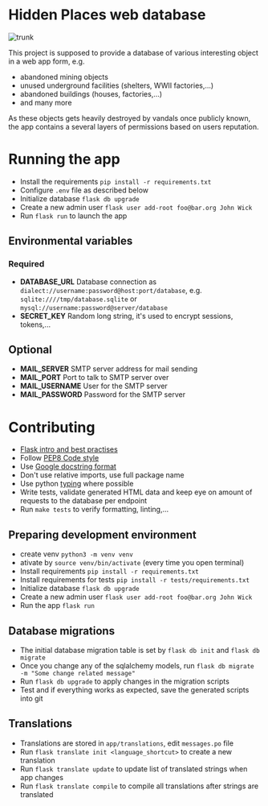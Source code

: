 # Hidden Places web database

![trunk](https://drone.dev.deadbadger.cz/api/badges/kajus/HiddenPlaces/status.svg)

This project is supposed to provide a database of various interesting object
in a web app form, e.g.
* abandoned mining objects
* unused underground facilities (shelters, WWII factories,...)
* abandoned buildings (houses, factories,...)
* and many more

As these objects gets heavily destroyed by vandals once publicly known, the
app contains a several layers of permissions based on users reputation.

# Running the app
* Install the requirements `pip install -r requirements.txt`
* Configure `.env` file as described below
* Initialize database `flask db upgrade`
* Create a new admin user `flask user add-root foo@bar.org John Wick`
* Run `flask run` to launch the app

## Environmental variables
### Required
* **DATABASE_URL** Database connection as `dialect://username:password@host:port/database`, e.g. `sqlite:////tmp/database.sqlite` or `mysql://username:password@server/database`
* **SECRET_KEY** Random long string, it's used to encrypt sessions, tokens,...

## Optional
* **MAIL_SERVER** SMTP server address for mail sending
* **MAIL_PORT** Port to talk to SMTP server over
* **MAIL_USERNAME** User for the SMTP server
* **MAIL_PASSWORD** Password for the SMTP server

# Contributing
* [Flask intro and best practises](https://blog.miguelgrinberg.com/post/the-flask-mega-tutorial-part-i-hello-world)
* Follow [PEP8 Code style](https://pep8.org/)
* Use [Google docstring format](https://google.github.io/styleguide/pyguide.html#38-comments-and-docstrings)
* Don't use relative imports, use full package name
* Use python [typing](https://www.pythonsheets.com/notes/python-typing.html) where possible
* Write tests, validate generated HTML data and keep eye on amount of requests to the database per endpoint
* Run `make tests` to verify formatting, linting,...

## Preparing development environment
* create venv `python3 -m venv venv`
* ativate by `source venv/bin/activate` (every time you open terminal)
* Install requirements `pip install -r requirements.txt`
* Install requirements for tests `pip install -r tests/requirements.txt`
* Initialize database `flask db upgrade`
* Create a new admin user `flask user add-root foo@bar.org John Wick`
* Run the app `flask run`

## Database migrations
* The initial database migration table is set by `flask db init` and `flask db migrate`
* Once you change any of the sqlalchemy models, run
    `flask db migrate -m "Some change related message"`
* Run `flask db upgrade` to apply changes in the migration scripts
* Test and if everything works as expected, save the generated scripts into git

## Translations
* Translations are stored in `app/translations`, edit `messages.po` file
* Run `flask translate init <language_shortcut>` to create a new translation
* Run `flask translate update` to update list of translated strings when app changes
* Run `flask translate compile` to compile all translations after strings are translated
